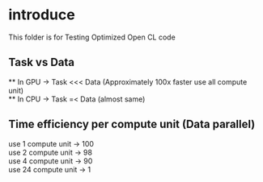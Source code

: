 # introduce 
This folder is for Testing Optimized Open CL code 
## Task vs Data 
** In GPU -> Task <<< Data (Approximately 100x faster use all compute unit)   
** In CPU -> Task =< Data (almost same)    

## Time efficiency per compute unit (Data parallel)
use  1 compute unit -> 100   
use  2 compute unit -> 98    
use  4 compute unit -> 90    
use 24 compute unit -> 1    
   
   
